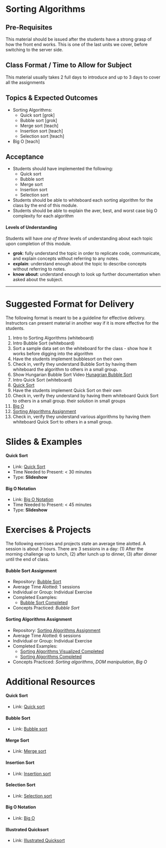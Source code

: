 # Sorting Algorithms

## Pre-Requisites
This material should be issued after the students have a strong grasp of how the front end works. This is one of the last units we cover, before switching to the server side.

## Class Format / Time to Allow for Subject
This material usually takes 2 full days to introduce and up to 3 days to cover all the assignments

## Topics & Expected Outcomes
- Sorting Algorithms:
  - Quick sort [grok]
  - Bubble sort [grok]
  - Merge sort [teach]
  - Insertion sort [teach]
  - Selection sort [teach]
- Big O [teach]

## Acceptance
- Students should have implemented the following:
  - Quick sort
  - Bubble sort
  - Merge sort
  - Insertion sort
  - Selection sort
- Students should be able to whiteboard each sorting algorithm for the class by the end of this module.
- Students should be able to explain the aver, best, and worst case big O complexity for each algorithm

#### Levels of Understanding
Students will have *one of three* levels of understanding about each topic upon completion of this module.
- **grok**: fully understand the topic in order to replicate code, communicate, and explain concepts without referring to any notes.
- **explain**: understand enough about the topic to describe concepts without referring to notes.
- **know about**: understand enough to look up further documentation when asked about the subject.

---

# Suggested Format for Delivery
The following format is meant to be a guideline for effective delivery. Instructors can present material in another way if it is more effective for the students.

1. Intro to Sorting Algorithms (whiteboard)
1. Intro Bubble Sort (whiteboard)
  1. Sort a sample data set on the whiteboard for the class - show how it works before digging into the algorithm
1. Have the students implement bubblesort on their own
1. Check in, verify they understand Bubble Sort by having them whiteboard the algorithm to others in a small group.
1. Show Hungarian Bubble Sort Video [Hunagrian Bubble Sort](https://www.youtube.com/watch?v=lyZQPjUT5B4)
1. Intro Quick Sort (whiteboard)
1. [Quick Sort](https://github.com/devleague/slides-quicksort)
1. Have the students implement Quick Sort on their own
1. Check in, verify they understand by having them whiteboard Quick Sort to others in a small group.
their solution in small groups
1. [Big O](https://github.com/devleague/slides-big-o)
1. [Sorting Algorithms Assignment](https://github.com/devleague/DevLeague-Modules/blob/master/Algorithms/Sorting/SORTING.md)
1. Check in, verify they understand various algorithms by having them whiteboard Quick Sort to others in a small group.

# Slides & Examples

#### Quick Sort
- Link: [Quick Sort](https://github.com/devleague/slides-quicksort)
- Time Needed to Present: < 30 minutes
- Type: **Slideshow**

#### Big O Notation
- Link: [Big O Notation](http://slides.com/joecarlson/bigonotation)
- Time Needed to Present: < 45 minutes
- Type: **Slideshow**

# Exercises & Projects
The following exercises and projects state an average time alotted. A session is about 3 hours. There are 3 sessions in a day: (1) After the morning challenge up to lunch, (2) after lunch up to dinner, (3) after dinner until the end of class.

#### Bubble Sort Assignment
- Repository: [Bubble Sort](https://TODO)
- Average Time Alotted: 1 sessions
- Individual or Group: Individual Exercise
- Completed Examples:
  - [Bubble Sort Completed](https://github.com/JoeKarlsson1/data-structures/blob/master/sorting-algorithms/bubblesort.js)
- Concepts Practiced: *Bubble Sort*

#### Sorting Algorithms Assignment
- Repository: [Sorting Algorithms Assignment](https://github.com/devleague/DevLeague-Modules/blob/master/Algorithms/Sorting/SORTING.md)
- Average Time Alotted: 6 sessions
- Individual or Group: Individual Exercise
- Completed Examples:
  - [Sorting Algorithms Visualized Completed](https://github.com/JoeKarlsson1/sorting-alogorithms)
  - [Sorting Algorithms Completed](https://github.com/JoeKarlsson1/data-structures/tree/master/sorting-algorithms)
- Concepts Practiced: *Sorting algorithms*, *DOM manipulation*, *Big O*

# Additional Resources

#### Quick Sort
- Link: [Quick sort](https://en.wikipedia.org/wiki/Quicksort)

#### Bubble Sort
- Link: [Bubble sort](https://en.wikipedia.org/wiki/Bubble_sort)

#### Merge Sort
- Link: [Merge sort](https://en.wikipedia.org/wiki/Merge_sort)

#### Insertion Sort
- Link: [Insertion sort](https://en.wikipedia.org/wiki/Insertion_sort)

#### Selection Sort
- Link: [Selection sort](https://en.wikipedia.org/wiki/Selection_sort)

#### Big O Notation
- Link: [Big O](https://en.wikipedia.org/wiki/Big_O#In_mathematics_and_computing)

#### Illustrated Quicksort
- Link: [Illustrated Quicksort](https://illustrated-algorithms.now.sh/quicksort)
